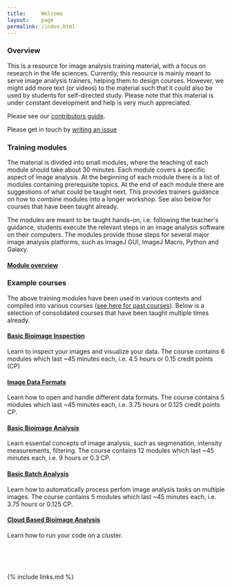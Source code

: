 ```yaml
---
title:     Welcome
layout:    page
permalink: /index.html
---
```


### Overview

This is a resource for image analysis training material, with a focus on research in the life sciences. Currently, this resource is mainly meant to serve image analysis trainers, helping them to design courses. However, we might add more text (or videos) to the material such that it could also be used by students for self-directed study. Please note that this material is under constant development and help is very much appreciated. 

Please see our [contributors guide](CONTRIBUTING.md).

Please get in touch by [writing an issue](https://github.com/NEUBIAS/training-resources/issues)

### Training modules 

The material is divided into small modules, where the teaching of each module should take about 30 minutes. Each module covers a specific aspect of image analysis. At the beginning of each module there is a list of modules containing prerequisite topics. At the end of each module there are suggestions of what could be taught next. This provides trainers guidance on how to combine modules into a longer workshop. See also below for courses that have been taught already.

The modules are meant to be taught hands-on, i.e. following the teacher's guidance, students execute the relevant steps in an image analysis software on their computers. The modules provide those steps for several major image analysis platforms, such as ImageJ GUI, ImageJ Macro, Python and Galaxy.

#### [Module overview](all-modules/index.html)


### Example courses 

The above training modules have been used in various contexts and compiled into various courses ([see here for past courses](https://github.com/NEUBIAS/training-resources/tree/master/courses)). Below is a selection of consolidated courses that have been taught multiple times already.

#### [Basic Bioimage Inspection](basic-image-inspection-course/index.html)
Learn to inspect your images and visualize your data. The course contains 6 modules which last ~45 minutes each, i.e. 4.5 hours or 0.15 credit points (CP)

#### [Image Data Formats](image-data-formats-course/index.html)
Learn how to open and handle different data formats. The course contains 5 modules which last ~45 minutes each, i.e. 3.75 hours or 0.125 credit points CP.

#### [Basic Bioimage Analysis](basic-image-analysis-course/index.html)
Learn essential concepts of image analysis, such as segmenation, intensity measurements, filtering. The course contains 12 modules which last ~45 minutes each, i.e. 9 hours or 0.3 CP.

#### [Basic Batch Analysis](basic-batch-analysis-course/index.html)
Learn how to automatically process perfom image analysis tasks on multiple images. The course contains 5 modules which last ~45 minutes each, i.e. 3.75 hours or 0.125 CP.


#### [Cloud Based Bioimage Analysis](cloud-based-analysis-course/index.html)
Learn how to run your code on a cluster. 

<br><br><br>

{% include links.md %}
